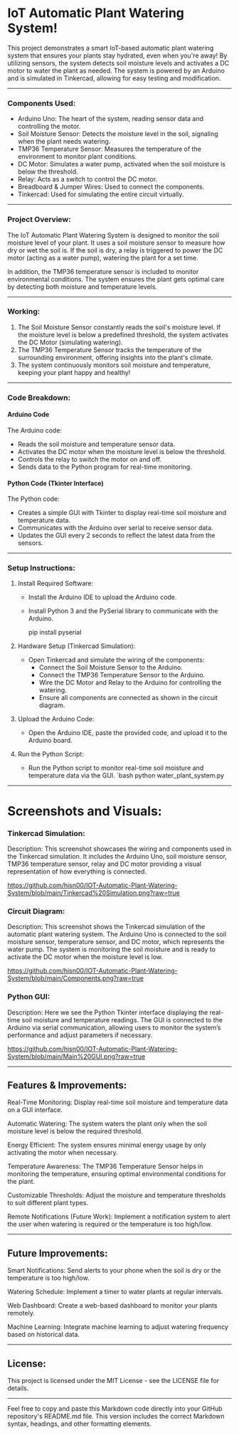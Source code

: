 # IoT Automatic Plant Watering System!

This project demonstrates a smart IoT-based automatic plant watering system that ensures your plants stay hydrated, even when you're away! By utilizing sensors, the system detects soil moisture levels and activates a DC motor to water the plant as needed. The system is powered by an Arduino and is simulated in Tinkercad, allowing for easy testing and modification.

---

### Components Used:

- Arduino Uno: The heart of the system, reading sensor data and controlling the motor.
- Soil Moisture Sensor: Detects the moisture level in the soil, signaling when the plant needs watering.
- TMP36 Temperature Sensor: Measures the temperature of the environment to monitor plant conditions.
- DC Motor: Simulates a water pump, activated when the soil moisture is below the threshold.
- Relay: Acts as a switch to control the DC motor.
- Breadboard & Jumper Wires: Used to connect the components.
- Tinkercad: Used for simulating the entire circuit virtually.

---

### Project Overview:

The IoT Automatic Plant Watering System is designed to monitor the soil moisture level of your plant. It uses a soil moisture sensor to measure how dry or wet the soil is. If the soil is dry, a relay is triggered to power the DC motor (acting as a water pump), watering the plant for a set time.

In addition, the TMP36 temperature sensor is included to monitor environmental conditions. The system ensures the plant gets optimal care by detecting both moisture and temperature levels.

---

### Working:

1. The Soil Moisture Sensor constantly reads the soil's moisture level. If the moisture level is below a predefined threshold, the system activates the DC Motor (simulating watering).
2. The TMP36 Temperature Sensor tracks the temperature of the surrounding environment, offering insights into the plant's climate.
3. The system continuously monitors soil moisture and temperature, keeping your plant happy and healthy!

---

### Code Breakdown:

#### Arduino Code
The Arduino code:
- Reads the soil moisture and temperature sensor data.
- Activates the DC motor when the moisture level is below the threshold.
- Controls the relay to switch the motor on and off.
- Sends data to the Python program for real-time monitoring.

#### Python Code (Tkinter Interface)
The Python code:
- Creates a simple GUI with Tkinter to display real-time soil moisture and temperature data.
- Communicates with the Arduino over serial to receive sensor data.
- Updates the GUI every 2 seconds to reflect the latest data from the sensors.

---

### Setup Instructions:

1. Install Required Software:
   - Install the Arduino IDE to upload the Arduino code.
   - Install Python 3 and the PySerial library to communicate with the Arduino.
    
     pip install pyserial
     
2. Hardware Setup (Tinkercad Simulation):
   - Open Tinkercad and simulate the wiring of the components:
     - Connect the Soil Moisture Sensor to the Arduino.
     - Connect the TMP36 Temperature Sensor to the Arduino.
     - Wire the DC Motor and Relay to the Arduino for controlling the watering.
     - Ensure all components are connected as shown in the circuit diagram.

3. Upload the Arduino Code:
   - Open the Arduino IDE, paste the provided code, and upload it to the Arduino board.

4. Run the Python Script:
   - Run the Python script to monitor real-time soil moisture and temperature data via the GUI.
   `bash
   python water_plant_system.py


---

# Screenshots and Visuals:

### Tinkercad Simulation:
Description: This screenshot showcases the wiring and components used in the Tinkercad simulation. It includes the Arduino Uno, soil moisture sensor, TMP36 temperature sensor, relay and DC motor providing a visual representation of how everything is connected.

https://github.com/hisn00/IOT-Automatic-Plant-Watering-System/blob/main/Tinkercad%20Simulation.png?raw=true


### Circuit Diagram:
Description: This screenshot shows the Tinkercad simulation of the automatic plant watering system. The Arduino Uno is connected to the soil moisture sensor, temperature sensor, and DC motor, which represents the water pump. The system is monitoring the soil moisture and is ready to activate the DC motor when the moisture level is low.

https://github.com/hisn00/IOT-Automatic-Plant-Watering-System/blob/main/Components.png?raw=true

### Python GUI:
Description: Here we see the Python Tkinter interface displaying the real-time soil moisture and temperature readings. The GUI is connected to the Arduino via serial communication, allowing users to monitor the system’s performance and adjust parameters if necessary.

https://github.com/hisn00/IOT-Automatic-Plant-Watering-System/blob/main/Main%20GUI.png?raw=true


---

## Features & Improvements:

Real-Time Monitoring: Display real-time soil moisture and temperature data on a GUI interface.

Automatic Watering: The system waters the plant only when the soil moisture level is below the required threshold.

Energy Efficient: The system ensures minimal energy usage by only activating the motor when necessary.

Temperature Awareness: The TMP36 Temperature Sensor helps in monitoring the temperature, ensuring optimal environmental conditions for the plant.

Customizable Thresholds: Adjust the moisture and temperature thresholds to suit different plant types.

Remote Notifications (Future Work): Implement a notification system to alert the user when watering is required or the temperature is too high/low.



---

## Future Improvements:

Smart Notifications: Send alerts to your phone when the soil is dry or the temperature is too high/low.

Watering Schedule: Implement a timer to water plants at regular intervals.

Web Dashboard: Create a web-based dashboard to monitor your plants remotely.

Machine Learning: Integrate machine learning to adjust watering frequency based on historical data.



---

## License:

This project is licensed under the MIT License - see the LICENSE file for details.

---

Feel free to copy and paste this Markdown code directly into your GitHub repository's README.md file. This version includes the correct Markdown syntax, headings, and other formatting elements.

